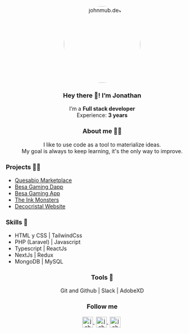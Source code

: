 <p align="center" width="300">
   <img align="center" width="200" style="border-radius:50%;overflow:hidden;" src="https://media.giphy.com/media/v1.Y2lkPTc5MGI3NjExYzg3YjM3ZWQ1MTFmZmMwNjU0ZmFhNzg4YTk4Y2RiNmQ4NGM1NjY2OCZlcD12MV9pbnRlcm5hbF9naWZzX2dpZklkJmN0PWc/4rZA5D22301iMgrUNd/giphy.gif" alt="johnmub.dev">
   <h3 align="center">Hey there 👋! I’m Jonathan</h3>
</p>

<p align="center">
   I’m a <strong>Full stack developer</strong></br>
   Experience: <strong>3 years</strong>
</p>

<p align="center">
   <h3 align="center">About me 👱‍♂️</h3>
</p>

<p align="center">
   I like to use code as a tool to materialize ideas.</br>
   My goal is always to keep learning, it's the only way to improve.
</p>

<p>
   <h3 align="lef">Projects 👨‍💻</h3>
   <ul>
      <li><a href="https://www.quesabio.com/" target="blank">Quesabio Marketplace</a></li>
      <li><a href="https://dapp.besagaming.com/" target="blank">Besa Gaming Dapp</a></li>
      <li><a href="https://www.besagaming.com/en" target="blank">Besa Gaming App</a></li>
      <li><a href="https://theinkmonsters.com/" target="blank">The Ink Monsters</a></li>
      <li><a href="https://www.decocristal.com.ve/" target="blank">Decocristal Website</a></li>
   </ul>
</p>

<p>
   <h3 align="lef">Skills 💪</h3>
   <ul>
      <li>HTML y CSS | TailwindCss</li>
      <li>PHP (Laravel) | Javascript</li>
      <li>Typescript | ReactJs</li>
   <li>NextJs | Redux</li>
   <li>MongoDB | MySQL</li>
   </ul>
</p>

<h3 align="center">Tools 🧰</h3>
<p align="center">
   Git and Github | Slack | AdobeXD
</p>

<h3 align="center">Follow me</h3>
<p align="center">
   <a href="https://www.linkedin.com/in/jonathan-urdaneta/" target="blank" style='margin-right:4px'>
    <img align="center" src="https://cdn.jsdelivr.net/npm/simple-icons@3.0.1/icons/linkedin.svg" alt="johnmub.dev"
         height="28px" width="28px" />
   </a>
   <a href="https://www.instagram.com/johnmub/" target="blank" style='margin-right:4px'>
    <img align="center" src="https://cdn.jsdelivr.net/npm/simple-icons@3.0.1/icons/instagram.svg" alt="johnmub.dev"
         height="28px" width="28px" />
   </a>
   <a href="https://twitter.com/johnmub98" target="blank" style='margin-right:4px'>
    <img align="center" src="https://cdn.jsdelivr.net/npm/simple-icons@3.0.1/icons/twitter.svg" alt="johnmub.dev"
         height="28px" width="28px" />
   </a>
</p>
